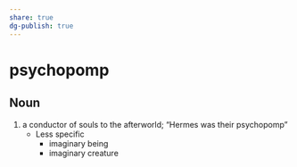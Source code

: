 ```yaml
---
share: true
dg-publish: true
---
```

# psychopomp


## Noun

1. a conductor of souls to the afterworld; “Hermes was their psychopomp”
	- Less specific
		- imaginary being
		- imaginary creature

